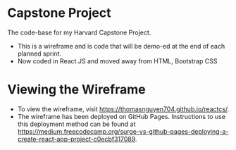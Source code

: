 # Capstone Project
The code-base for my Harvard Capstone Project.
* This is a wireframe and is code that will be demo-ed at the end of each planned sprint.
* Now coded in React.JS and moved away from HTML, Bootstrap CSS

# Viewing the Wireframe
* To view the wireframe, visit <a href="https://thomasnguyen704.github.io/reactcs/">https://thomasnguyen704.github.io/reactcs/</a>.
* The wireframe has been deployed on GitHub Pages. Instructions to use this deployment method can be found at <a href="https://medium.freecodecamp.org/surge-vs-github-pages-deploying-a-create-react-app-project-c0ecbf317089">https://medium.freecodecamp.org/surge-vs-github-pages-deploying-a-create-react-app-project-c0ecbf317089</a>.
